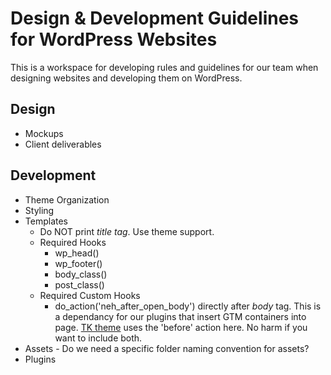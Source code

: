 # Design & Development Guidelines for WordPress Websites

This is a workspace for developing rules and guidelines for our team when designing websites and developing them on WordPress.

## Design
- Mockups
- Client deliverables

## Development
- Theme Organization
- Styling
- Templates
    - Do NOT print *title tag*. Use theme support.
    - Required Hooks
        - wp_head()
        - wp_footer()
        - body_class()
        - post_class()
    - Required Custom Hooks
        - do_action('neh_after_open_body') directly after *body* tag. This is a dependancy for our plugins that insert GTM containers into page. [TK theme](https://github.com/Themekraft/_tk) uses the 'before' action here. No harm if you want to include both.
- Assets - Do we need a specific folder naming convention for assets?
- Plugins
